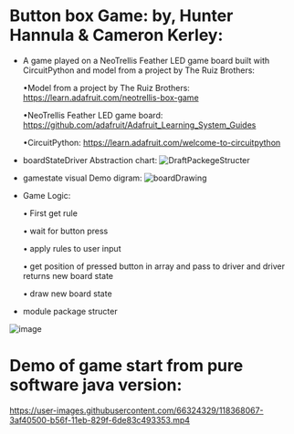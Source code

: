 
# Button box Game: by, Hunter Hannula & Cameron Kerley: 
- A game played on a NeoTrellis Feather LED game board built with CircuitPython and model from a project by The Ruiz Brothers:

	•Model from a project by The Ruiz Brothers: https://learn.adafruit.com/neotrellis-box-game
	
	•NeoTrellis Feather LED game board: https://github.com/adafruit/Adafruit_Learning_System_Guides
	
	•CircuitPython: https://learn.adafruit.com/welcome-to-circuitpython
	
- boardStateDriver Abstraction chart:
![DraftPackegeStructer](https://user-images.githubusercontent.com/66324329/118437126-0b98e180-b6b0-11eb-86d3-393a04a4331a.png)


- gamestate visual Demo digram:
![boardDrawing](https://user-images.githubusercontent.com/66324329/118375883-98e61400-b592-11eb-891f-f6c603d98c80.png)
	
- Game Logic:

	• First get rule

	• wait for button press

	• apply rules to user input

	• get position of pressed button in array and pass to driver and driver returns new board state
	
	• draw new board state
	


- module package structer

![image](https://user-images.githubusercontent.com/66324329/118762892-f99c7780-b844-11eb-9d72-7e87811b56a1.png)

# Demo of game start from pure software java version:
https://user-images.githubusercontent.com/66324329/118368067-3af40500-b56f-11eb-829f-6de83c493353.mp4



